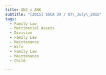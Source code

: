 ```yaml
---
title: ANJ v ANK 
subtitle: "[2015] SGCA 34 / 07\_July\_2015"
tags:
  - Family Law
  - Matrimonial Assets
  - Division
  - Family Law
  - Maintenance
  - Wife
  - Family Law
  - Maintenance
  - Child

---
```


